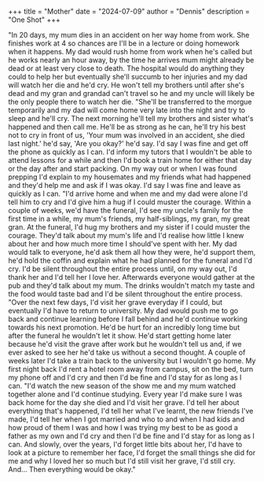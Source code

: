 +++
title = "Mother"
date = "2024-07-09"
author = "Dennis"
description = "One Shot"
+++

"In 20 days, my mum dies in an accident on her way home from work. She finishes work at 4 so chances are I'll be in a lecture or doing homework when it happens. My dad would rush home from work when he's called but he works nearly an hour away, by the time he arrives mum might already be dead or at least very close to death. The hospital would do anything they could to help her but eventually she'll succumb to her injuries and my dad will watch her die and he'd cry. He won't tell my brothers until after she's dead and my gran and grandad can't travel so he and my uncle will likely be the only people there to watch her die.
"She'll be transferred to the morgue temporarily and my dad will come home very late into the night and try to sleep and he'll cry. The next morning he'll tell my brothers and sister what's happened and then call me. He'll be as strong as he can, he'll try his best not to cry in front of us, 'Your mum was involved in an accident, she died last night.' he'd say, 'Are you okay?' he'd say. I'd say I was fine and get off the phone as quickly as I can. I'd inform my tutors that I wouldn't be able to attend lessons for a while and then I'd book a train home for either that day or the day after and start packing. On my way out or when I was found prepping I'd explain to my housemates and my friends what had happened and they'd help me and ask if I was okay. I'd say I was fine and leave as quickly as I can.
"I'd arrive home and when me and my dad were alone I'd tell him to cry and I'd give him a hug if I could muster the courage. Within a couple of weeks, we'd have the funeral, I'd see my uncle's family for the first time in a while, my mum's friends, my half-siblings, my gran, my great gran. At the funeral, I'd hug my brothers and my sister if I could muster the courage. They'd talk about my mum's life and I'd realise how little I knew about her and how much more time I should've spent with her. My dad would talk to everyone, he'd ask them all how they were, he'd support them, he'd hold the coffin and explain what he had planned for the funeral and I'd cry. I'd be silent throughout the entire process until, on my way out, I'd thank her and I'd tell her I love her. Afterwards everyone would gather at the pub and they'd talk about my mum. The drinks wouldn't match my taste and the food would taste bad and I'd be silent throughout the entire process.
"Over the next few days, I'd visit her grave everyday if I could, but eventually I'd have to return to university. My dad would push me to go back and continue learning before I fall behind and he'd continue working towards his next promotion. He'd be hurt for an incredibly long time but after the funeral he wouldn't let it show. He'd start getting home later because he'd visit the grave after work but he wouldn't tell us and, if we ever asked to see her he'd take us without a second thought. A couple of weeks later I'd take a train back to the university but I wouldn't go home. My first night back I'd rent a hotel room away from campus, sit on the bed, turn my phone off and I'd cry and then I'd be fine and I'd stay for as long as I can.
"I'd watch the new season of the show me and my mum watched together alone and I'd continue studying. Every year I'd make sure I was back home for the day she died and I'd visit her grave. I'd tell her about everything that's happened, I'd tell her what I've learnt, the new friends I've made, I'd tell her when I got married and who to and when I had kids and how proud of them I was and how I was trying my best to be as good a father as my own and I'd cry and then I'd be fine and I'd stay for as long as I can. And slowly, over the years, I'd forget little bits about her, I'd have to look at a picture to remember her face, I'd forget the small things she did for me and why I loved her so much but I'd still visit her grave, I'd still cry. And... Then everything would be okay."